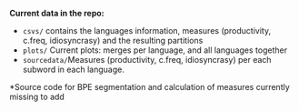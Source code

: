 ﻿
**Current data in the repo:**

 - `csvs/` contains the languages information, measures (productivity, c.freq, idiosyncrasy) and the resulting partitions
 - `plots/` Current plots: merges per language, and all languages together
 - `sourcedata/`Measures  (productivity, c.freq, idiosyncrasy) per each subword in each language.

*Source code for BPE segmentation and calculation of measures currently missing to add
